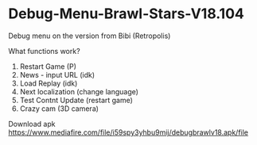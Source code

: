 # Debug-Menu-Brawl-Stars-V18.104
Debug menu on the version from Bibi (Retropolis)

What functions work?
1. Restart Game (P)
2. News - input URL (idk)
3. Load Replay (idk)
4. Next localization (change language)
5. Test Contnt Update (restart game)
6. Crazy cam (3D camera)

Download apk
https://www.mediafire.com/file/i59spy3yhbu9mij/debugbrawlv18.apk/file
